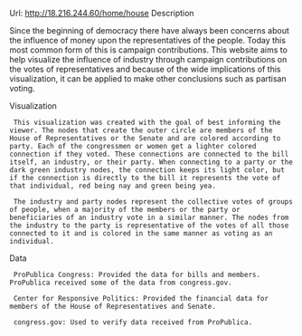 Url: http://18.216.244.60/home/house
Description 

   Since the beginning of democracy there have always been concerns about the influence of money upon the representatives of the people. Today this most common form of this is campaign contributions. This website aims to help visualize the influence of industry through campaign contributions on the votes of representatives and because of the wide implications of this visualization, it can be applied to make other conclusions such as partisan voting.

Visualization

     This visualization was created with the goal of best informing the viewer. The nodes that create the outer circle are members of the House of Representatives or the Senate and are colored according to party. Each of the congressmen or women get a lighter colored connection if they voted. These connections are connected to the bill itself, an industry, or their party. When connecting to a party or the dark green industry nodes, the connection keeps its light color, but if the connection is directly to the bill it represents the vote of that individual, red being nay and green being yea.

     The industry and party nodes represent the collective votes of groups of people, when a majority of the members or the party or beneficiaries of an industry vote in a similar manner. The nodes from the industry to the party is representative of the votes of all those connected to it and is colored in the same manner as voting as an individual.

Data

     ProPublica Congress: Provided the data for bills and members. ProPublica received some of the data from congress.gov.

     Center for Responsive Politics: Provided the financial data for members of the House of Representatives and Senate.

     congress.gov: Used to verify data received from ProPublica.
